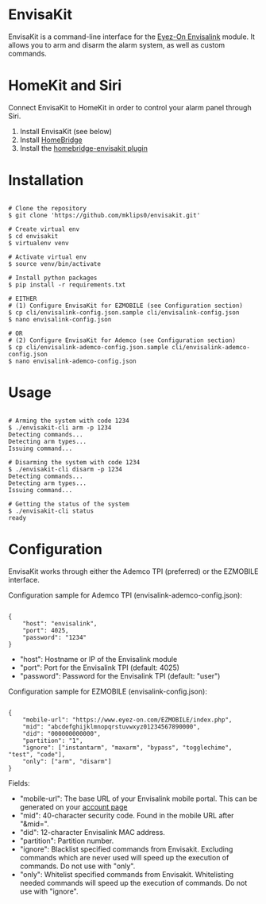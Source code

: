 # EnvisaKit

EnvisaKit is a command-line interface for the [Eyez-On Envisalink](http://www.eyezon.com) module. It allows you to arm and disarm the alarm system, as well as custom commands.

# HomeKit and Siri

Connect EnvisaKit to HomeKit in order to control your alarm panel through Siri.

1. Install EnvisaKit (see below)
2. Install [HomeBridge](https://github.com/nfarina/homebridge)
3. Install the [homebridge-envisakit plugin](https://github.com/mklips0/homebridge-envisakit)

# Installation

```

# Clone the repository
$ git clone 'https://github.com/mklips0/envisakit.git'

# Create virtual env
$ cd envisakit
$ virtualenv venv

# Activate virtual env
$ source venv/bin/activate

# Install python packages
$ pip install -r requirements.txt

# EITHER
# (1) Configure EnvisaKit for EZMOBILE (see Configuration section)
$ cp cli/envisalink-config.json.sample cli/envisalink-config.json
$ nano envisalink-config.json

# OR
# (2) Configure EnvisaKit for Ademco (see Configuration section)
$ cp cli/envisalink-ademco-config.json.sample cli/envisalink-ademco-config.json
$ nano envisalink-ademco-config.json

```

# Usage

```

# Arming the system with code 1234
$ ./envisakit-cli arm -p 1234
Detecting commands...
Detecting arm types...
Issuing command...

# Disarming the system with code 1234
$ ./envisakit-cli disarm -p 1234
Detecting commands...
Detecting arm types...
Issuing command...

# Getting the status of the system
$ ./envisakit-cli status
ready

```


# Configuration

EnvisaKit works through either the Ademco TPI (preferred) or the EZMOBILE interface.

Configuration sample for Ademco TPI (envisalink-ademco-config.json):

```

{
	"host": "envisalink",
	"port": 4025,
	"password": "1234"
}

```

* "host": Hostname or IP of the Envisalink module
* "port": Port for the Envisalink TPI (default: 4025)
* "password": Password for the Envisalink TPI (default: "user")


Configuration sample for EZMOBILE (envisalink-config.json):

```

{
	"mobile-url": "https://www.eyez-on.com/EZMOBILE/index.php",
	"mid": "abcdefghijklmnopqrstuvwxyz01234567890000",
	"did": "000000000000",
	"partition": "1",
	"ignore": ["instantarm", "maxarm", "bypass", "togglechime", "test", "code"],
	"only": ["arm", "disarm"]
}

```

Fields: 

* "mobile-url": The base URL of your Envisalink mobile portal. This can be generated on your [account page](https://www.eyez-on.com/EZMAIN/accountdetails.php?action=genmobilebrowselink)
* "mid": 40-character security code. Found in the mobile URL after "&mid=".
* "did": 12-character Envisalink MAC address.
* "partition": Partition number.
* "ignore": Blacklist specified commands from Envisakit. Excluding commands which are never used will speed up the execution of commands. Do not use with "only".
* "only": Whitelist specified commands from Envisakit. Whitelisting needed commands will speed up the execution of commands. Do not use with "ignore".
